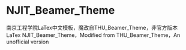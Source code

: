 # NJIT_Beamer_Theme
南京工程学院LaTex中文模板，魔改自THU_Beamer_Theme，非官方版本<br>
LaTex NJIT_Beamer_Theme，Modified from THU_Beamer_Theme，An unofficial version
